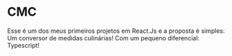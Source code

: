 # CMC
Esse é um dos meus primeiros projetos em React.Js e a proposta é simples: Um conversor de medidas culinárias! Com um pequeno diferencial: Typescript!
